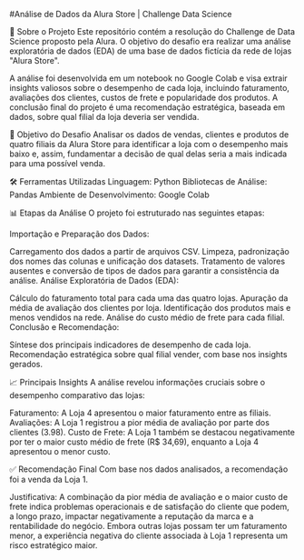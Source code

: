 #Análise de Dados da Alura Store | Challenge Data Science

📝 Sobre o Projeto
Este repositório contém a resolução do Challenge de Data Science proposto pela Alura. O objetivo do desafio era realizar uma análise exploratória de dados (EDA) de uma base de dados fictícia da rede de lojas "Alura Store".

A análise foi desenvolvida em um notebook no Google Colab e visa extrair insights valiosos sobre o desempenho de cada loja, incluindo faturamento, avaliações dos clientes, custos de frete e popularidade dos produtos. A conclusão final do projeto é uma recomendação estratégica, baseada em dados, sobre qual filial da loja deveria ser vendida.

🎯 Objetivo do Desafio
Analisar os dados de vendas, clientes e produtos de quatro filiais da Alura Store para identificar a loja com o desempenho mais baixo e, assim, fundamentar a decisão de qual delas seria a mais indicada para uma possível venda.

🛠️ Ferramentas Utilizadas
Linguagem: Python
Bibliotecas de Análise: Pandas
Ambiente de Desenvolvimento: Google Colab

📊 Etapas da Análise
O projeto foi estruturado nas seguintes etapas:

Importação e Preparação dos Dados:

Carregamento dos dados a partir de arquivos CSV.
Limpeza, padronização dos nomes das colunas e unificação dos datasets.
Tratamento de valores ausentes e conversão de tipos de dados para garantir a consistência da análise.
Análise Exploratória de Dados (EDA):

Cálculo do faturamento total para cada uma das quatro lojas.
Apuração da média de avaliação dos clientes por loja.
Identificação dos produtos mais e menos vendidos na rede.
Análise do custo médio de frete para cada filial.
Conclusão e Recomendação:

Síntese dos principais indicadores de desempenho de cada loja.
Recomendação estratégica sobre qual filial vender, com base nos insights gerados.

📈 Principais Insights
A análise revelou informações cruciais sobre o desempenho comparativo das lojas:

Faturamento: A Loja 4 apresentou o maior faturamento entre as filiais.
Avaliações: A Loja 1 registrou a pior média de avaliação por parte dos clientes (3.98).
Custo de Frete: A Loja 1 também se destacou negativamente por ter o maior custo médio de frete (R$ 34,69), enquanto a Loja 4 apresentou o menor custo.

✅ Recomendação Final
Com base nos dados analisados, a recomendação foi a venda da Loja 1.

Justificativa: A combinação da pior média de avaliação e o maior custo de frete indica problemas operacionais e de satisfação do cliente que podem, a longo prazo, impactar negativamente a reputação da marca e a rentabilidade do negócio. Embora outras lojas possam ter um faturamento menor, a experiência negativa do cliente associada à Loja 1 representa um risco estratégico maior.
